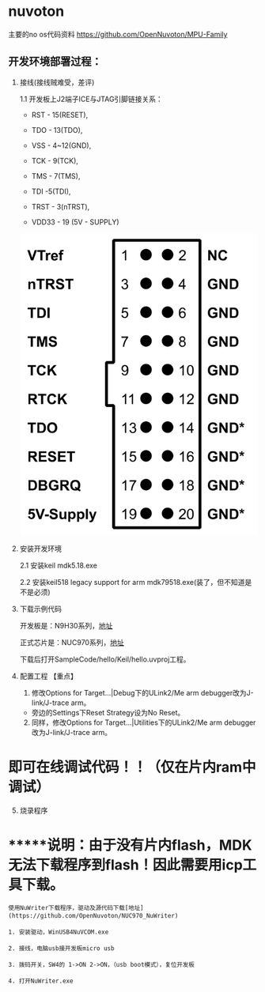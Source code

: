 # nuvoton
主要的no os代码资料
https://github.com/OpenNuvoton/MPU-Family

## 开发环境部署过程：
1. 接线(接线贼难受，差评)

   1.1 开发板上J2端子ICE与JTAG引脚链接关系：

   - RST - 15(RESET),

   - TDO - 13(TDO),

   - VSS - 4~12(GND),

   - TCK - 9(TCK),

   - TMS - 7(TMS),

   - TDI -5(TDI),

   - TRST - 3(nTRST),

   - VDD33 - 19 (5V - SUPPLY)

   ![jtag引脚定义](JTAG.svg)

2. 安装开发环境

   2.1 安装keil mdk5.18.exe

   2.2 安装keil518 legacy support for arm mdk79518.exe(装了，但不知道是不是必须)

3. 下载示例代码

   开发板是：N9H30系列，[地址](https://github.com/OpenNuvoton/N9H30_NonOS)

    正式芯片是：NUC970系列，[地址](https://github.com/OpenNuvoton/NUC970_NonOS_BSP)

    下载后打开SampleCode/hello/Keil/hello.uvproj工程。
    
4. 配置工程
    【重点】
    1. 修改Options for Target...|Debug下的ULink2/Me arm debugger改为J-link/J-trace arm。
    - 旁边的Settings下Reset Strategy设为No Reset。
    2. 同样，修改Options for Target...|Utilities下的ULink2/Me arm debugger改为J-link/J-trace arm。

# 即可在线调试代码！！（仅在片内ram中调试）

5. 烧录程序

#    *****说明：由于没有片内flash，MDK无法下载程序到flash！因此需要用icp工具下载。

    使用NuWriter下载程序，驱动及源代码下载[地址](https://github.com/OpenNuvoton/NUC970_NuWriter)

    1. 安装驱动，WinUSB4NuVCOM.exe

    2. 接线，电脑usb接开发板micro usb

    3. 拨码开关，SW4的 1->ON 2->ON，（usb boot模式），复位开发板

    4. 打开NuWriter.exe
